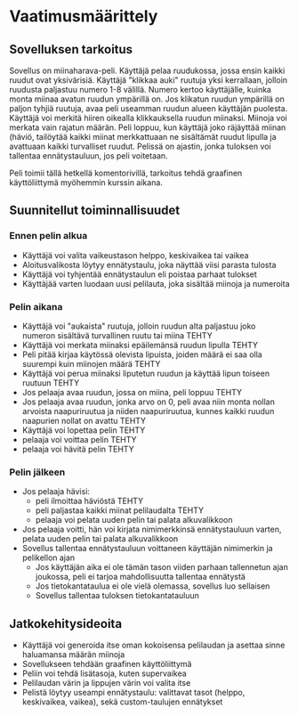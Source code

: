 # Vaatimusmäärittely

## Sovelluksen tarkoitus

Sovellus on miinaharava-peli. Käyttäjä pelaa ruudukossa, jossa ensin kaikki ruudut ovat yksivärisiä. Käyttäjä "klikkaa auki" 
ruutuja yksi kerrallaan, jolloin ruudusta paljastuu numero 1-8 välillä. Numero kertoo käyttäjälle, kuinka monta miinaa avatun ruudun ympärillä on. Jos klikatun
ruudun ympärillä on paljon tyhjiä ruutuja, avaa peli useamman ruudun alueen käyttäjän puolesta. Käyttäjä voi merkitä hiiren oikealla klikkauksella ruudun miinaksi.
Miinoja voi merkata vain rajatun määrän. Peli loppuu, kun käyttäjä joko räjäyttää miinan (häviö, tailöytää kaikki miinat merkkattuaan ne sisältämät ruudut
lipulla ja avattuaan kaikki turvalliset ruudut. Pelissä on ajastin, jonka tuloksen voi tallentaa ennätystauluun, jos peli voitetaan.

Peli toimii tällä hetkellä komentorivillä, tarkoitus tehdä graafinen käyttöliittymä myöhemmin kurssin aikana.

## Suunnitellut toiminnallisuudet

### Ennen pelin alkua
- Käyttäjä voi valita vaikeustason helppo, keskivaikea tai vaikea 
- Aloitusvalikosta löytyy ennätystaulu, joka näyttää viisi parasta tulosta
- Käyttäjä voi tyhjentää ennätystaulun eli poistaa parhaat tulokset 
- Käyttäjää varten luodaan uusi pelilauta, joka sisältää miinoja ja numeroita

### Pelin aikana
- Käyttäjä voi "aukaista" ruutuja, jolloin ruudun alta paljastuu joko numeron sisältävä turvallinen ruutu tai miina TEHTY
- Käyttäjä voi merkata miinaksi epäilemänsä ruudun lipulla TEHTY
- Peli pitää kirjaa käytössä olevista lipuista, joiden määrä ei saa olla suurempi kuin miinojen määrä TEHTY
- Käyttäjä voi perua miinaksi liputetun ruudun ja käyttää lipun toiseen ruutuun TEHTY
- Jos pelaaja avaa ruudun, jossa on miina, peli loppuu TEHTY
- Jos pelaaja avaa ruudun, jonka arvo on 0, peli avaa niin monta nollan arvoista naapuriruutua ja niiden naapuriruutua, kunnes kaikki ruudun naapurien nollat on avattu TEHTY
- Käyttäjä voi lopettaa pelin TEHTY
- pelaaja voi voittaa pelin TEHTY
- pelaaja voi hävitä pelin TEHTY

### Pelin jälkeen
- Jos pelaaja hävisi:
  -  peli ilmoittaa häviöstä TEHTY
  -  peli paljastaa kaikki miinat pelilaudalta TEHTY
  -  pelaaja voi pelata uuden pelin tai palata alkuvalikkoon 
- Jos pelaaja voitti, hän voi kirjata nimimerkkinsä ennätystauluun varten, pelata uuden pelin tai palata alkuvalikkoon
- Sovellus tallentaa ennätystauluun voittaneen käyttäjän nimimerkin ja pelikellon ajan
  - Jos käyttäjän aika ei ole tämän tason viiden parhaan tallennetun ajan joukossa, peli ei tarjoa mahdollisuutta tallentaa ennätystä
  - Jos tietokantataulua ei ole vielä olemassa, sovellus luo sellaisen
  - Sovellus tallentaa tuloksen tietokantatauluun

## Jatkokehitysideoita
- Käyttäjä voi generoida itse oman kokoisensa pelilaudan ja asettaa sinne haluamansa määrän miinoja
- Sovellukseen tehdään graafinen käyttöliittymä
- Peliin voi tehdä lisätasoja, kuten supervaikea
- Pelilaudan värin ja lippujen värin voi valita itse
- Pelistä löytyy useampi ennätystaulu: valittavat tasot (helppo, keskivaikea, vaikea), sekä custom-taulujen ennätykset
